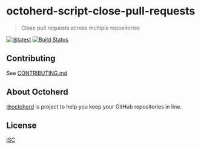 # octoherd-script-close-pull-requests

> Close pull requests across multiple repositories

[![@latest](https://img.shields.io/npm/v/octoherd-script-close-pull-requests.svg)](https://www.npmjs.com/package/octoherd-script-close-pull-requests)
[![Build Status](https://github.com/gr2m/octoherd-script-close-pull-requests/workflows/Test/badge.svg)](https://github.com/gr2m/octoherd-script-close-pull-requests/actions?query=workflow%3ATest+branch%3Amain)

## Contributing

See [CONTRIBUTING.md](CONTRIBUTING.md)

## About Octoherd

[@octoherd](https://github.com/octoherd/) is project to help you keep your GitHub repositories in line.

## License

[ISC](LICENSE.md)
